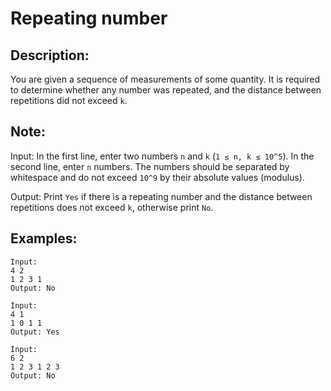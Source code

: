 # Repeating number

## Description:

You are given a sequence of measurements of some quantity. It is required to determine whether any number was repeated, and the distance between repetitions did not exceed `k`.

## Note:

Input: In the first line, enter two numbers `n` and `k` (`1 ≤ n, k ≤ 10^5`). In the second line, enter `n` numbers. The numbers should be separated by whitespace and do not exceed `10^9` by their absolute values (modulus).

Output: Print `Yes` if there is a repeating number and the distance between repetitions does not exceed `k`, otherwise print `No`.

## Examples:

```
Input:
4 2
1 2 3 1
Output: No
```
```
Input:
4 1
1 0 1 1
Output: Yes
```
```
Input:
6 2
1 2 3 1 2 3
Output: No
```

